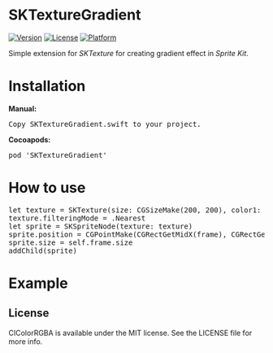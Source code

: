 # SKTextureGradient

[![Version](https://img.shields.io/cocoapods/v/SKTextureGradient.svg?style=flat)](http://cocoadocs.org/docsets/SKTextureGradient)
[![License](https://img.shields.io/cocoapods/l/SKTextureGradient.svg?style=flat)](http://cocoadocs.org/docsets/SKTextureGradient)
[![Platform](https://img.shields.io/cocoapods/p/SKTextureGradient.svg?style=flat)](http://cocoadocs.org/docsets/SKTextureGradient)

Simple extension for <i>SKTexture</i> for creating gradient effect in <i>Sprite Kit</i>.

# Installation

<b>Manual:</b>
<pre>
Copy SKTextureGradient.swift to your project.
</pre>

<b>Cocoapods:</b>
<pre>
pod 'SKTextureGradient'
</pre>

# How to use
<pre>
let texture = SKTexture(size: CGSizeMake(200, 200), color1: topColor, color2: bottomColor, direction: GradientDirection.Up)
texture.filteringMode = .Nearest
let sprite = SKSpriteNode(texture: texture)
sprite.position = CGPointMake(CGRectGetMidX(frame), CGRectGetMidY(frame))
sprite.size = self.frame.size
addChild(sprite)
</pre>

# Example


## License

CIColorRGBA is available under the MIT license. See the LICENSE file for more info.
